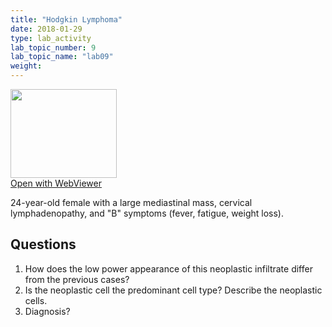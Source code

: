 ```yaml
---
title: "Hodgkin Lymphoma"
date: 2018-01-29
type: lab_activity
lab_topic_number: 9
lab_topic_name: "lab09"
weight: 
---
```

<div class="entrybody">
<div class="thumbnail"><a href="http://virtualslides.cumc.columbia.edu/Heme%20Path%2003.svs/view.apml?" target="_blank"><img alt="" src="http://pathologylab.ccnmtl.columbia.edu/assets/images/slide_hemepath3.jpg" width="170" height="142" class="mt-image-left"></a><br><a href="http://virtualslides.cumc.columbia.edu/Heme%20Path%2003.svs/view.apml?" target="_blank">Open with WebViewer</a></div>

<p>24-year-old female with a large mediastinal mass, cervical lymphadenopathy, and "B" symptoms (fever, fatigue, weight loss).<br clear="all"></p>

<h2>Questions</h2>


<ol>
<li>How does the low power appearance of this neoplastic infiltrate differ from the previous cases?</li>
<li> Is the neoplastic cell the predominant cell type? Describe the neoplastic cells.</li>
<li> Diagnosis?</li>
</ol>


						
</div>
